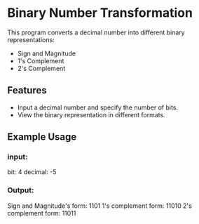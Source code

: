 # Binary Number Transformation

This program converts a decimal number into different binary representations:
- Sign and Magnitude
- 1's Complement
- 2's Complement

## Features
- Input a decimal number and specify the number of bits.
- View the binary representation in different formats.

## Example Usage
### input:
bit: 4
decimal: -5
### Output:
Sign and Magnitude's form: 1101
1's complement form: 11010
2's complement form: 11011
